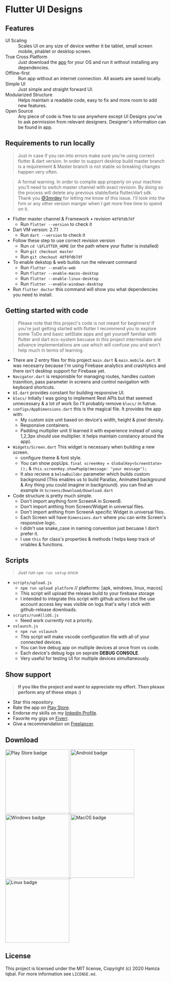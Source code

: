 # Flutter UI Designs

## Features

<dl>
  <dt>UI Scaling</dt>
  <dd>Scales UI on any size of device wether it be tablet, small screen mobile, phablet or desktop screen.</dd>

  <dt>True Cross Platform</dt>
  <dd>Just download the <a href="#downloads">app</a> for your OS and run it without installing any dependencies.</dd>

  <dt>Offline-first</dt>
  <dd>Run app without an internet connection. All assets are saved locally.</dd>
  
  <dt>Simple UI</dt>
  <dd>Just simple and straight forward UI.</dd>

  <dt>Modularized Structure</dt>
  <dd>Helps maintain a readable code, easy to fix and more room to add new features.</dd>

  <dt>Open Source</dt>
  <dd>Any piece of code is free to use anywhere except UI Designs you've to ask permission from relevant designers. Designer's information can be found in app.</dd>
</dl>

## Requirements to run locally

> Just in case if you ran into errors make sure you're using correct flutter & dart version. In order to support desktop build master branch is a requirement & Master branch is not stable so breaking changes happen very often.

> A formal warning. In order to complie app properly on your machine you'll need to switch master channel with exact revision. By doing so the process will delete any previous stable/beta flutter/dart sdk. Thank you <a href="https://github.com/3mrdev" tagret="_3mrdev">@3mrdev</a> for letting me know of this issue. I'll look into the fvm or any other version manger when I get more free time to spend on it.

- Flutter master channel & Framework • revision `4df8fdb7df`
  - Run `flutter --version` to check it
- Dart VM version: 2.7.1
  - Run `dart --version` to check it
- Follow these step to use correct revision version
  - Run `cd \$FLUTTER_HOME` (or the path where your flutter is installed)
  - Run `git checkout master`
  - Run `git checkout 4df8fdb7df`
- To enable dekstop & web builds run the relevant command
  - Run `flutter --enable-web`
  - Run `flutter --enable-macos-desktop`
  - Run `flutter --enable-linux-desktop`
  - Run `flutter --enable-windows-desktop`
- Run `flutter doctor` this command will show you what dependencies you need to install.

## Getting started with code

> Please note that this project's code is not meant for beginners! If you're just getting started with flutter I recommend you to explore some ToDo and basic setState apps and get yourself familiar with flutter and dart eco-system becuase in this project intermediate and advance implementations are use which will confuse you and won't help much in terms of learning.

- There are 2 entry files for this project `main.dart` & `main.mobile.dart`. It was necesarry because I'm using Firebase analytics and crashlytics and there isn't desktop support for Firebase yet.
- `Navigator.dart` is responisble for managing routes, handles custom trasnition, pass parameter in screens and control navigation with keyboard shortcuts.
- `UI.dart` provides constant for building responsive UI.
- `blocs/` Intially I was going to implement Rest APIs but that seemed unnecessary & a lot of work So I'll probably remove `blocs/` in futrue.
- `configs/AppDimensions.dart` this is the magical file. It provides the app with:
  - My custom size unit based on device's width, height & pixel density.
  - Responsive containers.
  - Padding multiplier unit (I learned it with experience instead of using 1,2,3px should use multiplier. it helps maintain constancy around the app).
- `Widgets/Screen.dart` This widget is necessary when building a new screen.
  - configure theme & font style.
  - You can show popUps. `final screenKey = GlobalKey<ScreenState>();` & `this.screenKey.showPopUp(message: "your message");`
  - It also recieve a `belowBuilder` parameter which builds custom background (This enables us to build Parallax, Animated background & Any thing you could imagine in background). you can find an example in `Screens/Download/Download.dart`
- Code structure is pretty much simple.
  - Don't import anything form ScreenA in ScreenB.
  - Don't import anthing from Screen/Widget in universal files.
  - Don't import anthing from ScreenA specific Widget in universal files.
  - Each Screen will have `Dimensions.dart` where you can write Screen's responsive logic.
  - I didn't use snake_case in naming convention just becuase I don't prefer it.
  - I use `this` for class's properties & methods I helps keep track of vriables & functions.

## Scripts

> Just run `npm run setup` once

- `scripts/upload.js`
  - `npm run upload platform` // platforms: [apk, windows, linux, macos]
  - This script will upload the release build to your firebase storage
  - I intended to integrate this script with github actions but the use account access key was visible on logs that's why I stick with github-release downloads.
- `scripts/runAlliOS.js`
  - Need work currently not a priority.
- `vslaunch.js`
  - `npm run vslaunch`
  - This script will make vscode configuration file with all of your connected devices.
  - You can live debug app on multiple devices at once from vs code.
  - Each device's debug logs on seprate **DEBUG CONSOLE**.
  - Very useful for testing UI for multiple devices simultaneously.

## Show support

> **If you like the project and want to appreciate my effort. Then please perform any of these steps :)**

- Star this repository.
- Rate the app on <a href="https://play.google.com/store/apps/details?id=com.onemdev.flutter_ui_challenges" target="_playstore">Play Store</a>.
- Endorse my skills on my <a href="https://www.linkedin.com/in/hackerhgl" target="linkedin">linkedin Profile</a>.
- Favorite my gigs on <a href="https://www.fiverr.com/hackerhgl" target="fiver">Fiverr</a>.
- Give a recommendation on <a href="https://www.freelancer.com/u/hackerhgl" target="freelance">Freelancer</a>.

## Download

<div id="downloads">
  <a href="https://play.google.com/store/apps/details?id=com.onemdev.flutter_ui_challenges">
    <img src="https://raw.githubusercontent.com/hackerhgl/flutter-ui-designs/master/.github/assets/google-play.png" alt="Play Store badge" width="200" />
  </a>
  <a href="https://github.com/hackerhgl/flutter-ui-designs/releases/latest/download/app-release.apk">
    <img src="https://raw.githubusercontent.com/hackerhgl/flutter-ui-designs/master/.github/assets/android.png" alt="Android badge" width="200" />
  </a>
  <a href="https://github.com/hackerhgl/flutter-ui-designs/releases/latest/download/windows-release.zip">
    <img src="https://raw.githubusercontent.com/hackerhgl/flutter-ui-designs/master/.github/assets/windows.png" alt="Windows badge" width="200" />
  </a>
  <a href="https://github.com/hackerhgl/flutter-ui-designs/releases/latest/download/macos-release.zip">
    <img src="https://raw.githubusercontent.com/hackerhgl/flutter-ui-designs/master/.github/assets/macos.png" alt="MacOS badge"  width="200" />
  </a>
  <a href="https://github.com/hackerhgl/flutter-ui-designs/releases/latest/download/linux-release.zip">
    <img src="https://raw.githubusercontent.com/hackerhgl/flutter-ui-designs/master/.github/assets/linux.png" alt="Linux badge"  width="200"/>
  </a>
</div>

## License

This project is licensed under the MIT license, Copyright (c) 2020 Hamza Iqbal. For more information see `LICENSE.md`.
